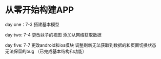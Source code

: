 # 从零开始构建APP

day one：7-3 搭建基本模型

day two: 7-4 更改妹子的视图 添加从网络获取数据

day five: 7-7 更改android和ios模块 调整刷新无法获取到数据的和页面切换状态无法保留的bug （已完成基本结构和功能）
